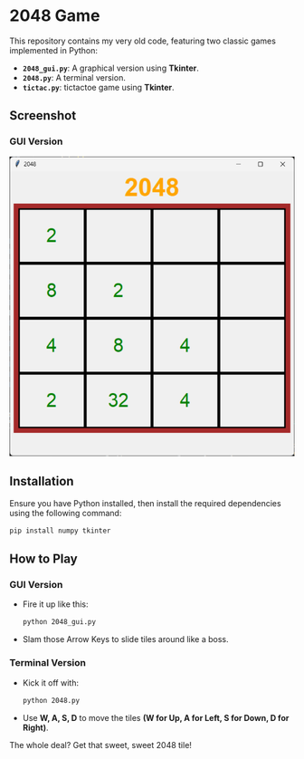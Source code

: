 # 2048 Game
This repository contains my very old code, featuring two classic games implemented in Python:

- **`2048_gui.py`**: A graphical version using **Tkinter**.
- **`2048.py`**: A terminal version.
- **`tictac.py`**: tictactoe game using **Tkinter**.


## Screenshot

### GUI Version
![GUI Screenshot](images/screenshot.png)


## Installation
Ensure you have Python installed, then install the required dependencies using the following command:

```bash
pip install numpy tkinter
```

## How to Play

### GUI Version
- Fire it up like this:
  ```bash
  python 2048_gui.py
  ```
- Slam those Arrow Keys to slide tiles around like a boss.

### Terminal Version
- Kick it off with: 
  ```bash
  python 2048.py
  ```
- Use **W, A, S, D** to move the tiles **(W for Up, A for Left, S for Down, D for Right)**.

The whole deal? Get that sweet, sweet 2048 tile!